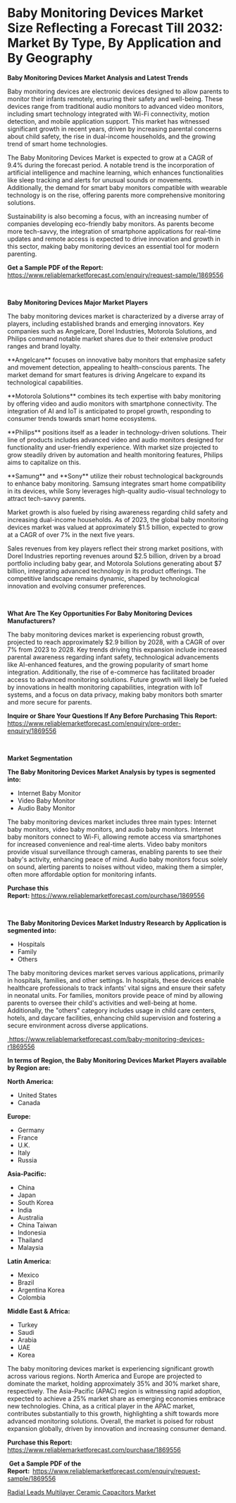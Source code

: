 <p><h1>Baby Monitoring Devices Market Size Reflecting a Forecast Till 2032: Market By Type, By Application and By Geography</h1></p><p><strong>Baby Monitoring Devices Market Analysis and Latest Trends</strong></p>
<p><p>Baby monitoring devices are electronic devices designed to allow parents to monitor their infants remotely, ensuring their safety and well-being. These devices range from traditional audio monitors to advanced video monitors, including smart technology integrated with Wi-Fi connectivity, motion detection, and mobile application support. This market has witnessed significant growth in recent years, driven by increasing parental concerns about child safety, the rise in dual-income households, and the growing trend of smart home technologies.</p><p>The Baby Monitoring Devices Market is expected to grow at a CAGR of 9.4% during the forecast period. A notable trend is the incorporation of artificial intelligence and machine learning, which enhances functionalities like sleep tracking and alerts for unusual sounds or movements. Additionally, the demand for smart baby monitors compatible with wearable technology is on the rise, offering parents more comprehensive monitoring solutions.</p><p>Sustainability is also becoming a focus, with an increasing number of companies developing eco-friendly baby monitors. As parents become more tech-savvy, the integration of smartphone applications for real-time updates and remote access is expected to drive innovation and growth in this sector, making baby monitoring devices an essential tool for modern parenting.</p></p>
<p><strong>Get a Sample PDF of the Report:&nbsp;</strong> <a href="https://www.reliablemarketforecast.com/enquiry/request-sample/1869556?utm_campaign=1110&utm_medium=2&utm_source=Github&utm_content=ia&utm_term=13022025&utm_id=baby-monitoring-devices">https://www.reliablemarketforecast.com/enquiry/request-sample/1869556</a></p>
<p>&nbsp;</p>
<p><strong>Baby Monitoring Devices Major Market Players</strong></p>
<p><p>The baby monitoring devices market is characterized by a diverse array of players, including established brands and emerging innovators. Key companies such as Angelcare, Dorel Industries, Motorola Solutions, and Philips command notable market shares due to their extensive product ranges and brand loyalty.</p><p>**Angelcare** focuses on innovative baby monitors that emphasize safety and movement detection, appealing to health-conscious parents. The market demand for smart features is driving Angelcare to expand its technological capabilities.</p><p>**Motorola Solutions** combines its tech expertise with baby monitoring by offering video and audio monitors with smartphone connectivity. The integration of AI and IoT is anticipated to propel growth, responding to consumer trends towards smart home ecosystems.</p><p>**Philips** positions itself as a leader in technology-driven solutions. Their line of products includes advanced video and audio monitors designed for functionality and user-friendly experience. With market size projected to grow steadily driven by automation and health monitoring features, Philips aims to capitalize on this.</p><p>**Samung** and **Sony** utilize their robust technological backgrounds to enhance baby monitoring. Samsung integrates smart home compatibility in its devices, while Sony leverages high-quality audio-visual technology to attract tech-savvy parents.</p><p>Market growth is also fueled by rising awareness regarding child safety and increasing dual-income households. As of 2023, the global baby monitoring devices market was valued at approximately $1.5 billion, expected to grow at a CAGR of over 7% in the next five years.</p><p>Sales revenues from key players reflect their strong market positions, with Dorel Industries reporting revenues around $2.5 billion, driven by a broad portfolio including baby gear, and Motorola Solutions generating about $7 billion, integrating advanced technology in its product offerings. The competitive landscape remains dynamic, shaped by technological innovation and evolving consumer preferences.</p></p>
<p>&nbsp;</p>
<p><strong>What Are The Key Opportunities For Baby Monitoring Devices Manufacturers?</strong></p>
<p><p>The baby monitoring devices market is experiencing robust growth, projected to reach approximately $2.9 billion by 2028, with a CAGR of over 7% from 2023 to 2028. Key trends driving this expansion include increased parental awareness regarding infant safety, technological advancements like AI-enhanced features, and the growing popularity of smart home integration. Additionally, the rise of e-commerce has facilitated broader access to advanced monitoring solutions. Future growth will likely be fueled by innovations in health monitoring capabilities, integration with IoT systems, and a focus on data privacy, making baby monitors both smarter and more secure for parents.</p></p>
<p><strong>Inquire or Share Your Questions If Any Before Purchasing This Report:</strong> <a href="https://www.reliablemarketforecast.com/enquiry/pre-order-enquiry/1869556?utm_campaign=1110&utm_medium=2&utm_source=Github&utm_content=ia&utm_term=13022025&utm_id=baby-monitoring-devices">https://www.reliablemarketforecast.com/enquiry/pre-order-enquiry/1869556</a></p>
<p>&nbsp;</p>
<p><strong>Market Segmentation</strong></p>
<p><strong>The Baby Monitoring Devices Market Analysis by types is segmented into:</strong></p>
<p><ul><li>Internet Baby Monitor</li><li>Video Baby Monitor</li><li>Audio Baby Monitor</li></ul></p>
<p><p>The baby monitoring devices market includes three main types: Internet baby monitors, video baby monitors, and audio baby monitors. Internet baby monitors connect to Wi-Fi, allowing remote access via smartphones for increased convenience and real-time alerts. Video baby monitors provide visual surveillance through cameras, enabling parents to see their baby's activity, enhancing peace of mind. Audio baby monitors focus solely on sound, alerting parents to noises without video, making them a simpler, often more affordable option for monitoring infants.</p></p>
<p><strong>Purchase this Report:&nbsp;</strong><a href="https://www.reliablemarketforecast.com/purchase/1869556?utm_campaign=1110&utm_medium=2&utm_source=Github&utm_content=ia&utm_term=13022025&utm_id=baby-monitoring-devices">https://www.reliablemarketforecast.com/purchase/1869556</a></p>
<p>&nbsp;</p>
<p><strong>The Baby Monitoring Devices Market Industry Research by Application is segmented into:</strong></p>
<p><ul><li>Hospitals</li><li>Family</li><li>Others</li></ul></p>
<p><p>The baby monitoring devices market serves various applications, primarily in hospitals, families, and other settings. In hospitals, these devices enable healthcare professionals to track infants' vital signs and ensure their safety in neonatal units. For families, monitors provide peace of mind by allowing parents to oversee their child's activities and well-being at home. Additionally, the "others" category includes usage in child care centers, hotels, and daycare facilities, enhancing child supervision and fostering a secure environment across diverse applications.</p></p>
<p><a href="https://www.reliablemarketforecast.com/baby-monitoring-devices-r1869556?utm_campaign=1110&utm_medium=2&utm_source=Github&utm_content=ia&utm_term=13022025&utm_id=baby-monitoring-devices">&nbsp;https://www.reliablemarketforecast.com/baby-monitoring-devices-r1869556</a></p>
<p><strong>In terms of Region, the Baby Monitoring Devices Market Players available by Region are:</strong></p>
<p>
    <p> <strong> North America: </strong>
        <ul>
            <li>United States</li>
            <li>Canada</li>
        </ul>
        </p> 
    <p> <strong> Europe: </strong>
        <ul>
            <li>Germany</li>
            <li>France</li>
            <li>U.K.</li>
            <li>Italy</li>
            <li>Russia</li>
        </ul>
        </p> 
    <p> <strong> Asia-Pacific: </strong>
        <ul>
            <li>China</li>
            <li>Japan</li>
            <li>South Korea</li>
            <li>India</li>
            <li>Australia</li>
            <li>China Taiwan</li>
            <li>Indonesia</li>
            <li>Thailand</li>
            <li>Malaysia</li>
        </ul>
        </p> 
    <p> <strong> Latin America: </strong>
        <ul>
            <li>Mexico</li>
            <li>Brazil</li>
            <li>Argentina Korea</li>
            <li>Colombia</li>
        </ul>
        </p> 
    <p> <strong> Middle East & Africa: </strong>
        <ul>
            <li>Turkey</li>
            <li>Saudi</li>
            <li>Arabia</li>
            <li>UAE</li>
            <li>Korea</li>
        </ul>
    </p>
    </p>
<p><p>The baby monitoring devices market is experiencing significant growth across various regions. North America and Europe are projected to dominate the market, holding approximately 35% and 30% market share, respectively. The Asia-Pacific (APAC) region is witnessing rapid adoption, expected to achieve a 25% market share as emerging economies embrace new technologies. China, as a critical player in the APAC market, contributes substantially to this growth, highlighting a shift towards more advanced monitoring solutions. Overall, the market is poised for robust expansion globally, driven by innovation and increasing consumer demand.</p></p>
<p><strong>Purchase this Report: </strong><a href="https://www.reliablemarketforecast.com/purchase/1869556?utm_campaign=1110&utm_medium=2&utm_source=Github&utm_content=ia&utm_term=13022025&utm_id=baby-monitoring-devices">https://www.reliablemarketforecast.com/purchase/1869556</a></p>
<p>&nbsp;<strong>Get a Sample PDF of the Report:&nbsp;&nbsp;</strong><a href="https://www.reliablemarketforecast.com/enquiry/request-sample/1869556?utm_campaign=1110&utm_medium=2&utm_source=Github&utm_content=ia&utm_term=13022025&utm_id=baby-monitoring-devices">https://www.reliablemarketforecast.com/enquiry/request-sample/1869556</a></p>
<p><strong></strong></p>
<p><p><a href="https://github.com/WillieWoodard/Market-Research-Report-List-7/blob/main/radial-leads-multilayer-ceramic-capacitors-market.md?utm_campaign=1110&utm_medium=2&utm_source=Github&utm_content=ia&utm_term=13022025&utm_id=baby-monitoring-devices">Radial Leads Multilayer Ceramic Capacitors Market</a></p></p>